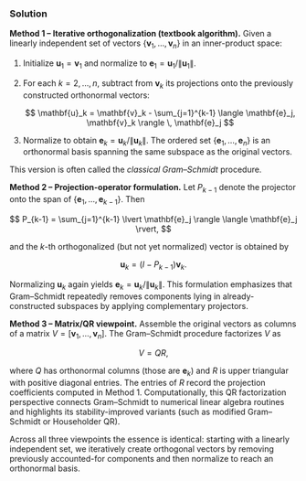 <!-- Q1. What is the Gram–Schmidt procedure? Write down the procedure. (Refer to
Nielsen & Chuang, Section 2.1.4) -->

### Solution

**Method 1 – Iterative orthogonalization (textbook algorithm).** Given a linearly independent set of vectors $\{\mathbf{v}_1, \dots, \mathbf{v}_n\}$ in an inner-product space:

1. Initialize $\mathbf{u}_1 = \mathbf{v}_1$ and normalize to $\mathbf{e}_1 = \mathbf{u}_1 / \lVert \mathbf{u}_1 \rVert$.
2. For each $k = 2, \dots, n$, subtract from $\mathbf{v}_k$ its projections onto the previously constructed orthonormal vectors:

	$$
	\mathbf{u}_k = \mathbf{v}_k - \sum_{j=1}^{k-1} \langle \mathbf{e}_j, \mathbf{v}_k \rangle \, \mathbf{e}_j
	$$

3. Normalize to obtain $\mathbf{e}_k = \mathbf{u}_k / \lVert \mathbf{u}_k \rVert$. The ordered set $\{\mathbf{e}_1, \dots, \mathbf{e}_n\}$ is an orthonormal basis spanning the same subspace as the original vectors.

This version is often called the *classical Gram–Schmidt* procedure.

**Method 2 – Projection-operator formulation.** Let $P_{k-1}$ denote the projector onto the span of $\{\mathbf{e}_1, \dots, \mathbf{e}_{k-1}\}$. Then

$$
P_{k-1} = \sum_{j=1}^{k-1} \lvert \mathbf{e}_j \rangle \langle \mathbf{e}_j \rvert,
$$

and the $k$-th orthogonalized (but not yet normalized) vector is obtained by

$$
\mathbf{u}_k = (I - P_{k-1}) \mathbf{v}_k.
$$

Normalizing $\mathbf{u}_k$ again yields $\mathbf{e}_k = \mathbf{u}_k / \lVert \mathbf{u}_k \rVert$. This formulation emphasizes that Gram–Schmidt repeatedly removes components lying in already-constructed subspaces by applying complementary projectors.

**Method 3 – Matrix/QR viewpoint.** Assemble the original vectors as columns of a matrix $V = [\mathbf{v}_1, \dots, \mathbf{v}_n]$. The Gram–Schmidt procedure factorizes $V$ as

$$
V = QR,
$$

where $Q$ has orthonormal columns (those are $\mathbf{e}_k$) and $R$ is upper triangular with positive diagonal entries. The entries of $R$ record the projection coefficients computed in Method 1. Computationally, this QR factorization perspective connects Gram–Schmidt to numerical linear algebra routines and highlights its stability-improved variants (such as modified Gram–Schmidt or Householder QR).

Across all three viewpoints the essence is identical: starting with a linearly independent set, we iteratively create orthogonal vectors by removing previously accounted-for components and then normalize to reach an orthonormal basis.